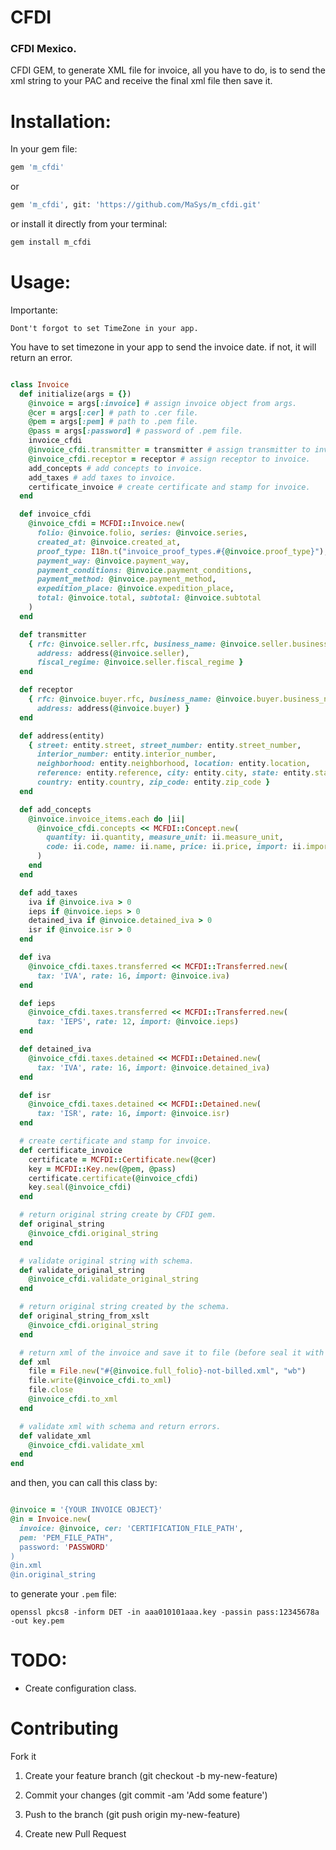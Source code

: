 # CFDI
### CFDI Mexico.

CFDI GEM, to generate XML file for invoice, all you have to do, is to send the xml string to your PAC and receive the final xml file then save it.

# Installation:

In your gem file:
```bash
gem 'm_cfdi'
```

or

```bash
gem 'm_cfdi', git: 'https://github.com/MaSys/m_cfdi.git'
```

or install it directly from your terminal:
```bash
gem install m_cfdi
```

# Usage:

Importante:
```
Dont't forgot to set TimeZone in your app.
```
You have to set timezone in your app to send the invoice date.
if not, it will return an error.

```ruby

class Invoice
  def initialize(args = {})
    @invoice = args[:invoice] # assign invoice object from args.
    @cer = args[:cer] # path to .cer file.
    @pem = args[:pem] # path to .pem file.
    @pass = args[:password] # password of .pem file.
    invoice_cfdi
    @invoice_cfdi.transmitter = transmitter # assign transmitter to invoice.
    @invoice_cfdi.receptor = receptor # assign receptor to invoice.
    add_concepts # add concepts to invoice.
    add_taxes # add taxes to invoice.
    certificate_invoice # create certificate and stamp for invoice.
  end

  def invoice_cfdi
    @invoice_cfdi = MCFDI::Invoice.new(
      folio: @invoice.folio, series: @invoice.series,
      created_at: @invoice.created_at,
      proof_type: I18n.t("invoice_proof_types.#{@invoice.proof_type}"),
      payment_way: @invoice.payment_way,
      payment_conditions: @invoice.payment_conditions,
      payment_method: @invoice.payment_method,
      expedition_place: @invoice.expedition_place,
      total: @invoice.total, subtotal: @invoice.subtotal
    )
  end

  def transmitter
    { rfc: @invoice.seller.rfc, business_name: @invoice.seller.business_name,
      address: address(@invoice.seller),
      fiscal_regime: @invoice.seller.fiscal_regime }
  end

  def receptor
    { rfc: @invoice.buyer.rfc, business_name: @invoice.buyer.business_name,
      address: address(@invoice.buyer) }
  end

  def address(entity)
    { street: entity.street, street_number: entity.street_number,
      interior_number: entity.interior_number,
      neighborhood: entity.neighborhood, location: entity.location,
      reference: entity.reference, city: entity.city, state: entity.state,
      country: entity.country, zip_code: entity.zip_code }
  end

  def add_concepts
    @invoice.invoice_items.each do |ii|
      @invoice_cfdi.concepts << MCFDI::Concept.new(
        quantity: ii.quantity, measure_unit: ii.measure_unit,
        code: ii.code, name: ii.name, price: ii.price, import: ii.import
      )
    end
  end

  def add_taxes
    iva if @invoice.iva > 0
    ieps if @invoice.ieps > 0
    detained_iva if @invoice.detained_iva > 0
    isr if @invoice.isr > 0
  end

  def iva
    @invoice_cfdi.taxes.transferred << MCFDI::Transferred.new(
      tax: 'IVA', rate: 16, import: @invoice.iva)
  end

  def ieps
    @invoice_cfdi.taxes.transferred << MCFDI::Transferred.new(
      tax: 'IEPS', rate: 12, import: @invoice.ieps)
  end

  def detained_iva
    @invoice_cfdi.taxes.detained << MCFDI::Detained.new(
      tax: 'IVA', rate: 16, import: @invoice.detained_iva)
  end

  def isr
    @invoice_cfdi.taxes.detained << MCFDI::Detained.new(
      tax: 'ISR', rate: 16, import: @invoice.isr)
  end

  # create certificate and stamp for invoice.
  def certificate_invoice
    certificate = MCFDI::Certificate.new(@cer)
    key = MCFDI::Key.new(@pem, @pass)
    certificate.certificate(@invoice_cfdi)
    key.seal(@invoice_cfdi)
  end

  # return original string create by CFDI gem.
  def original_string
    @invoice_cfdi.original_string
  end

  # validate original string with schema.
  def validate_original_string
    @invoice_cfdi.validate_original_string
  end

  # return original string created by the schema.
  def original_string_from_xslt
    @invoice_cfdi.original_string
  end

  # return xml of the invoice and save it to file (before seal it with SAT).
  def xml
    file = File.new("#{@invoice.full_folio}-not-billed.xml", "wb")
    file.write(@invoice_cfdi.to_xml)
    file.close
    @invoice_cfdi.to_xml
  end

  # validate xml with schema and return errors.
  def validate_xml
    @invoice_cfdi.validate_xml
  end
end

```

and then, you can call this class by:

```ruby

@invoice = '{YOUR INVOICE OBJECT}'
@in = Invoice.new(
  invoice: @invoice, cer: 'CERTIFICATION_FILE_PATH',
  pem: 'PEM_FILE_PATH",
  password: 'PASSWORD'
)
@in.xml
@in.original_string

```

to generate your `.pem` file:

```
openssl pkcs8 -inform DET -in aaa010101aaa.key -passin pass:12345678a -out key.pem
```


# TODO:
* Create configuration class.


# Contributing

Fork it
1. Create your feature branch (git checkout -b my-new-feature)

2. Commit your changes (git commit -am 'Add some feature')

3. Push to the branch (git push origin my-new-feature)

4. Create new Pull Request

